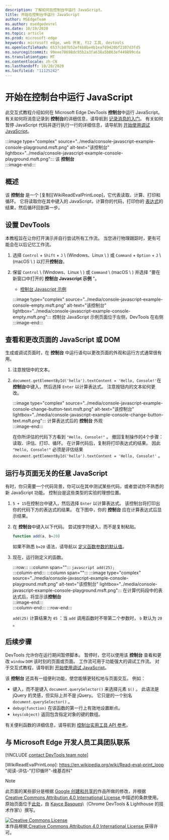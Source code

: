 ```yaml
---
description: 了解如何在控制台中运行 JavaScript。
title: 开始在控制台中运行 JavaScript
author: MSEdgeTeam
ms.author: msedgedevrel
ms.date: 10/19/2020
ms.topic: article
ms.prod: microsoft-edge
keywords: microsoft edge, web 开发, f12 工具, devtools
ms.openlocfilehash: 6537cb07b52ef6b8be4b1ea7d9420bf2307d3fd5
ms.sourcegitcommit: 99eee78698dc95b2a3fa638a5b063ef449899cda
ms.translationtype: MT
ms.contentlocale: zh-CN
ms.lasthandoff: 10/20/2020
ms.locfileid: "11125242"
---
```

<!-- Copyright Kayce Basques 

   Licensed under the Apache License, Version 2.0 (the "License");
   you may not use this file except in compliance with the License.
   You may obtain a copy of the License at

       https://www.apache.org/licenses/LICENSE-2.0

   Unless required by applicable law or agreed to in writing, software
   distributed under the License is distributed on an "AS IS" BASIS,
   WITHOUT WARRANTIES OR CONDITIONS OF ANY KIND, either express or implied.
   See the License for the specific language governing permissions and
   limitations under the License.  -->

# 开始在控制台中运行 JavaScript  

此交互式教程介绍如何在 Microsoft Edge DevTools **控制台**中运行 JavaScript。  有关如何将消息记录到 **控制台**的详细信息，请导航到 [记录消息的入门][DevToolsConsoleLoggingMessages]。  有关如何暂停 JavaScript 代码并逐行执行一行的详细信息，请导航到 [开始使用调试 JavaScript][DevToolsJavascriptIndex]。  

:::image type="complex" source="../media/console-javascript-example-console-playground.msft.png" alt-text="该控制台" lightbox="../media/console-javascript-example-console-playground.msft.png":::
   该 **控制台**  
:::image-end:::  

## 概述  

该 **控制台** 是一个 [复制][WikiReadEvalPrintLoop]，它代表读取、计算、打印和循环。  它将读取你在其中键入的 JavaScript，计算你的代码，打印你的 [表达式][2alityExpressionsVersusStatements]的结果，然后循环回到第一步。  

## 设置 DevTools  

本教程旨在让你打开演示并自行尝试所有工作流。  当您进行物理跟踪时，更有可能会在以后记忆工作流。

1.  选择 `Control` + `Shift` + `J` \ (Windows、Linux \ ) 或 `Command` + `Option` + `J` \ (macOS \ ) 以打开**控制台**。  
1.  保留 `Control` \ (Windows、Linux \ ) 或 `Command` \ (macOS \ ) 并选择 "要在新窗口中打开的 **控制台 Javascript 示例** "。  
    
    *   [控制台 Javascript 示例][GlitchConsoleJavascriptExample]  
    
    :::image type="complex" source="../media/console-javascript-example-console-empty.msft.png" alt-text="该控制台" lightbox="../media/console-javascript-example-console-empty.msft.png":::
       控制台 JavaScript 示例页面位于左侧，DevTools 在右侧  
    :::image-end:::  
    
## 查看和更改页面的 JavaScript 或 DOM  

生成或调试页面时，在 **控制台** 中运行语句以更改页面的外观和运行方式通常很有用。  
    
1.  注意按钮中的文本。  
1.  `document.getElementById('hello').textContent = 'Hello, Console!'`在**控制台**中键入，然后选择 `Enter` 以计算表达式。  注意按钮内的文本如何更改。  
    
    :::image type="complex" source="../media/console-javascript-example-console-change-button-text.msft.png" alt-text="该控制台" lightbox="../media/console-javascript-example-console-change-button-text.msft.png":::
       计算表达式后的 **控制台** 外观  
    :::image-end:::  
    
    在你所评估的代码下方看到 `"Hello, Console!"` 。  撤回复制操作的4个步骤：读取、评估、打印、循环。  在计算代码后，复制将打印表达式的结果。  因此 `"Hello, Console!"` 必须是评估结果 `document.getElementById('hello').textContent = 'Hello, Console!'` 。  
    
## 运行与页面无关的任意 JavaScript  

有时，你只需要一个代码背景，你可以在其中测试某些代码，或者尝试你不熟悉的新 JavaScript 功能。  控制台是这些类型的实验的理想位置。  

1.  `5 + 15`在控制台中键入，然后选择 `Enter` 以计算表达式。 该控制台将打印出你的代码下方的表达式的结果。  在下图中，你的 **控制台** 应在计算表达式后显示结果。  

1.  在 **控制台**中键入以下代码。  尝试按字符键入，而不是复制粘贴。  
    
    ```javascript
    function add(a, b=20)
    ```  
    
    如果不熟悉 `b=20` 语法，请导航以 [定义函数参数的默认值][Esma6DefaultParameterValues]。  
    
1.  现在，运行刚定义的函数。  
    
    :::row:::
       :::column span="":::
          ```javascript
          add(25);
          ```  
       :::column-end:::
       :::column span="":::
          :::image type="complex" source="../media/console-javascript-example-console-playground.msft.png" alt-text="该控制台" lightbox="../media/console-javascript-example-console-playground.msft.png":::
             在计算代码段中的表达式后，将显示该**控制台**  
          :::image-end:::  
       :::column-end:::
    :::row-end:::
    
    `add(25)` 计算结果为 `45` ：当 `add` 调用函数时不带第二个参数时， `b` 默认为 `20` 。  

## 后续步骤  

<!--See [Run JavaScript][DevToolsConsoleReference] to explore more features related to running JavaScript in the Console.  -->  

<!--todo: add console reference (run javascript) section when available  -->  

DevTools 允许你在运行期间暂停脚本。  暂停时，您可以使用该 **控制台** 查看和更改 `window` `DOM` 该时刻的页面或页面。  工作流可用于功能强大的调试工作流。  对于交互式教程，请导航到 [开始使用调试 JavaScript][DevToolsJavascriptIndex]。  

该 **控制台** 还具有一组便利功能，使您能够更轻松地与页面交互。  例如：  

*   键入，而不是键入 `document.querySelector()` 来选择元素 `$()` 。  此语法是 jQuery 的灵感，但实际上并不是 jQuery。  它只是的一个别名 `document.querySelector()` 。  
*   `debug(function)` 在该函数的第一行上有效地设置断点。  
*   `keys(object)` 返回包含指定对象的键的数组。  

有关便利函数的详细信息，请导航到 [控制台实用工具 API 参考][DevToolsConsoleUtilities]。  

## 与 Microsoft Edge 开发人员工具团队联系  

[!INCLUDE [contact DevTools team note](../includes/contact-devtools-team-note.md)]  

<!-- links -->  

[DevToolsConsoleLoggingMessages]: ./log.md "在控制台中记录邮件的入门 |Microsoft 文档"  
[DevToolsConsoleReference]: ./reference.md#run-javascript "控制台参考 |Microsoft 文档"  
[DevToolsConsoleUtilities]: ./utilities.md "控制台实用工具 API 参考 |Microsoft 文档"  
[DevToolsJavascriptIndex]: ../javascript/index.md "在 Microsoft Edge DevTools 中开始使用调试 JavaScript"  

[2alityExpressionsVersusStatements]: https://2ality.com/2012/09/expressions-vs-statements.html "JavaScript 中的表达式和语句"  

[Esma6DefaultParameterValues]: https://es6-features.org/index#DefaultParameterValues "默认参数值-扩展参数处理-ECMAScript 6 ——新功能：概述 & 比较"  

[GlitchConsoleJavascriptExample]: https://microsoft-edge-chromium-devtools.glitch.me/static/console/javascript/index.html "控制台 Javascript 示例 |故障"  

[WikiReadEvalPrintLoop]: https://en.wikipedia.org/wiki/Read–eval–print_loop "阅读-评估-"打印循环"-维基百科"  

> [!NOTE]
> 此页面的某些部分是根据 [Google 创建和共享的][GoogleSitePolicies]作品所做的修改，并根据[ Creative Commons Attribution 4.0 International License ][CCA4IL]中描述的条款使用。  
> 原始页面位于[此处](https://developers.google.com/web/tools/chrome-devtools/console/javascript)，由 [Kayce Basques][KayceBasques]\（Chrome DevTools \& Lighthouse 的技术作家\）撰写。  

[![Creative Commons License][CCby4Image]][CCA4IL]  
本作品根据[ Creative Commons Attribution 4.0 International License ][CCA4IL]获得许可。  

[CCA4IL]: https://creativecommons.org/licenses/by/4.0  
[CCby4Image]: https://i.creativecommons.org/l/by/4.0/88x31.png  
[GoogleSitePolicies]: https://developers.google.com/terms/site-policies  
[KayceBasques]: https://developers.google.com/web/resources/contributors/kaycebasques  
